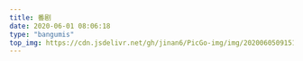 ```yaml
---
title: 番剧
date: 2020-06-01 08:06:18
type: "bangumis"
top_img: https://cdn.jsdelivr.net/gh/jinan6/PicGo-img/img/20200605091519.jpg
---
```

